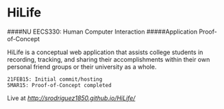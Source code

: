 # HiLife
####NU EECS330: Human Computer Interaction
#####Application Proof-of-Concept

HiLife is a conceptual web application that assists college students in recording, tracking, and sharing their accomplishments within their own personal friend groups or their university as a whole.
```
21FEB15: Initial commit/hosting
5MAR15: Proof-of-Concept completed
```
Live at *http://srodriguez1850.github.io/HiLife/*
